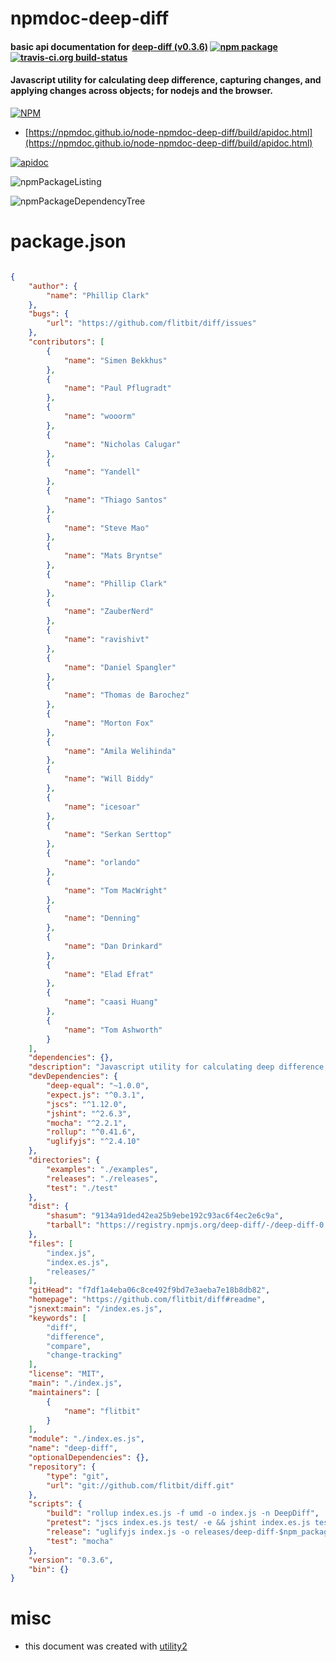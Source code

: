 # npmdoc-deep-diff

#### basic api documentation for  [deep-diff (v0.3.6)](https://github.com/flitbit/diff#readme)  [![npm package](https://img.shields.io/npm/v/npmdoc-deep-diff.svg?style=flat-square)](https://www.npmjs.org/package/npmdoc-deep-diff) [![travis-ci.org build-status](https://api.travis-ci.org/npmdoc/node-npmdoc-deep-diff.svg)](https://travis-ci.org/npmdoc/node-npmdoc-deep-diff)

#### Javascript utility for calculating deep difference, capturing changes, and applying changes across objects; for nodejs and the browser.

[![NPM](https://nodei.co/npm/deep-diff.png?downloads=true&downloadRank=true&stars=true)](https://www.npmjs.com/package/deep-diff)

- [https://npmdoc.github.io/node-npmdoc-deep-diff/build/apidoc.html](https://npmdoc.github.io/node-npmdoc-deep-diff/build/apidoc.html)

[![apidoc](https://npmdoc.github.io/node-npmdoc-deep-diff/build/screenCapture.buildCi.browser.%252Ftmp%252Fbuild%252Fapidoc.html.png)](https://npmdoc.github.io/node-npmdoc-deep-diff/build/apidoc.html)

![npmPackageListing](https://npmdoc.github.io/node-npmdoc-deep-diff/build/screenCapture.npmPackageListing.svg)

![npmPackageDependencyTree](https://npmdoc.github.io/node-npmdoc-deep-diff/build/screenCapture.npmPackageDependencyTree.svg)



# package.json

```json

{
    "author": {
        "name": "Phillip Clark"
    },
    "bugs": {
        "url": "https://github.com/flitbit/diff/issues"
    },
    "contributors": [
        {
            "name": "Simen Bekkhus"
        },
        {
            "name": "Paul Pflugradt"
        },
        {
            "name": "wooorm"
        },
        {
            "name": "Nicholas Calugar"
        },
        {
            "name": "Yandell"
        },
        {
            "name": "Thiago Santos"
        },
        {
            "name": "Steve Mao"
        },
        {
            "name": "Mats Bryntse"
        },
        {
            "name": "Phillip Clark"
        },
        {
            "name": "ZauberNerd"
        },
        {
            "name": "ravishivt"
        },
        {
            "name": "Daniel Spangler"
        },
        {
            "name": "Thomas de Barochez"
        },
        {
            "name": "Morton Fox"
        },
        {
            "name": "Amila Welihinda"
        },
        {
            "name": "Will Biddy"
        },
        {
            "name": "icesoar"
        },
        {
            "name": "Serkan Serttop"
        },
        {
            "name": "orlando"
        },
        {
            "name": "Tom MacWright"
        },
        {
            "name": "Denning"
        },
        {
            "name": "Dan Drinkard"
        },
        {
            "name": "Elad Efrat"
        },
        {
            "name": "caasi Huang"
        },
        {
            "name": "Tom Ashworth"
        }
    ],
    "dependencies": {},
    "description": "Javascript utility for calculating deep difference, capturing changes, and applying changes across objects; for nodejs and the browser.",
    "devDependencies": {
        "deep-equal": "~1.0.0",
        "expect.js": "^0.3.1",
        "jscs": "^1.12.0",
        "jshint": "^2.6.3",
        "mocha": "^2.2.1",
        "rollup": "^0.41.6",
        "uglifyjs": "^2.4.10"
    },
    "directories": {
        "examples": "./examples",
        "releases": "./releases",
        "test": "./test"
    },
    "dist": {
        "shasum": "9134a91ded42ea25b9ebe192c93ac6f4ec2e6c9a",
        "tarball": "https://registry.npmjs.org/deep-diff/-/deep-diff-0.3.6.tgz"
    },
    "files": [
        "index.js",
        "index.es.js",
        "releases/"
    ],
    "gitHead": "f7df1a4eba06c8ce492f9bd7e3aeba7e18b8db82",
    "homepage": "https://github.com/flitbit/diff#readme",
    "jsnext:main": "/index.es.js",
    "keywords": [
        "diff",
        "difference",
        "compare",
        "change-tracking"
    ],
    "license": "MIT",
    "main": "./index.js",
    "maintainers": [
        {
            "name": "flitbit"
        }
    ],
    "module": "./index.es.js",
    "name": "deep-diff",
    "optionalDependencies": {},
    "repository": {
        "type": "git",
        "url": "git://github.com/flitbit/diff.git"
    },
    "scripts": {
        "build": "rollup index.es.js -f umd -o index.js -n DeepDiff",
        "pretest": "jscs index.es.js test/ -e && jshint index.es.js test/",
        "release": "uglifyjs index.js -o releases/deep-diff-$npm_package_version.min.js  -r '$,require,exports,module,window,global' -m  --comments '/^!/'",
        "test": "mocha"
    },
    "version": "0.3.6",
    "bin": {}
}
```



# misc
- this document was created with [utility2](https://github.com/kaizhu256/node-utility2)
